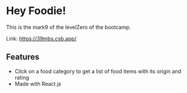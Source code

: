 # Hey Foodie!

This is the mark9 of the levelZero of the bootcamp.

Link: https://39mbs.csb.app/

## Features

- Click on a food category to get a list of food items with its origin and rating
- Made with React.js

